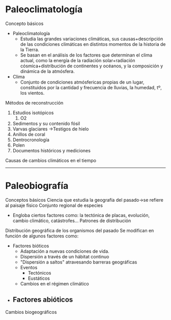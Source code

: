 # Paleoclimatología
Concepto básicos

- Paleoclimatología
	- Estudia las grandes variaciones climáticas, sus causas+descripción de las condiciones climáticas en distintos momentos de la historia  de la  Tierra.
	- Se basan en el  análisis de los factores que determinan el clima actual, como  la energía de la radiación solar+radiación cósmica+distribución  de continentes y océanos, y la composición y dinámica de la atmósfera.
- Clima
	- Conjunto de condiciones atmósfericas propias  de un lugar, constituidos por  la  cantidad  y  frecuencia de lluvias, la  humedad, tº, los  vientos.

Métodos de reconstrucción
1. Estudios isotópicos
	1. O2
2. Sedimentos y su contenido fósil
3. Varvas glaciares →Testigos de hielo
4. Anillos de coral
5. Dentrocronología
6. Polen
7. Documentos  históricos y mediciones


Causas de cambios climáticos en el tiempo


---
# Paleobiografía
Conceptos básicos
Ciencia que estudia la geografía del pasado→se refiere al paisaje físico
 Conjunto regional de especies
 - Engloba ciertos factores como: la tectónica de placas, evolución, cambio climático, catástrofes...
Patrones de distribución

Distribución geográfica de los organismos del pasado
Se modifican en función de algunos factores como:
- Factores bióticos
	- Adaptación a nuevas condiciones de vida.
	- Dispersión a través de un hábitat continuo
	- "Dispersión a saltos" atravesando barreras geográficas
	- Eventos
		- Tectónicos
		- Eustáticos
	- Cambios en el régimen climático
- Factores abióticos
	- 
Cambios biogeográficos

